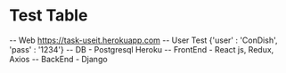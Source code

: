 # Test Table
-- Web https://task-useit.herokuapp.com
-- User Test {'user' : 'ConDish', 'pass' : '1234'}
-- DB - Postgresql Heroku
-- FrontEnd - React js, Redux, Axios
-- BackEnd - Django

